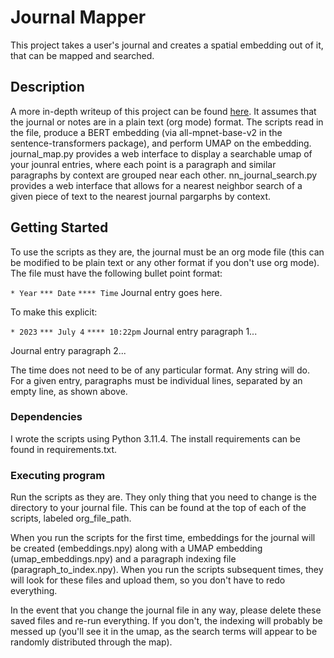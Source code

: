 # Journal Mapper

This project takes a user's journal and creates a spatial embedding out of it, that can be mapped and searched.

## Description

A more in-depth writeup of this project can be found [here](https://tjburns08.github.io/tech_enabled_journaling.html). It assumes that the journal or notes are in a plain text (org mode) format. The scripts read in the file, produce a BERT embedding (via all-mpnet-base-v2 in the sentence-transformers package), and perform UMAP on the embedding. journal_map.py provides a web interface to display a searchable umap of your jounral entries, where each point is a paragraph and similar paragraphs by context are grouped near each other. nn_journal_search.py provides a web interface that allows for a nearest neighbor search of a given piece of text to the nearest journal pargarphs by context.

## Getting Started

To use the scripts as they are, the journal must be an org mode file (this can be modified to be plain text or any other format if you don't use org mode). The file must have the following bullet point format:

`* Year`
`*** Date`
`**** Time`
Journal entry goes here.

To make this explicit:

`* 2023`
`*** July 4`
`**** 10:22pm`
Journal entry paragraph 1...

Journal entry paragraph 2...

The time does not need to be of any particular format. Any string will do. For a given entry, paragraphs must be individual lines, separated by an empty line, as shown above.

### Dependencies

I wrote the scripts using Python 3.11.4. The install requirements can be found in requirements.txt.

### Executing program

Run the scripts as they are. They only thing that you need to change is the directory to your journal file. This can be found at the top of each of the scripts, labeled org_file_path.

When you run the scripts for the first time, embeddings for the journal will be created (embeddings.npy) along with a UMAP embedding (umap_embeddings.npy) and a paragraph indexing file (paragraph_to_index.npy). When you run the scripts subsequent times, they will look for these files and upload them, so you don't have to redo everything.

In the event that you change the journal file in any way, please delete these saved files and re-run everything. If you don't, the indexing will probably be messed up (you'll see it in the umap, as the search terms will appear to be randomly distributed through the map).


